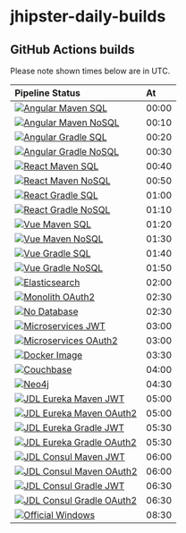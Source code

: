 # jhipster-daily-builds

## GitHub Actions builds

Please note shown times below are in UTC.

| Pipeline Status                                                                | At    |
| :----------------------------------------------------------------------------- | :---- |
| [![Angular Maven SQL][github-angular-maven-sql]][github-actions]               | 00:00 |
| [![Angular Maven NoSQL][github-angular-maven-nosql]][github-actions]           | 00:10 |
| [![Angular Gradle SQL][github-angular-gradle-sql]][github-actions]             | 00:20 |
| [![Angular Gradle NoSQL][github-angular-gradle-nosql]][github-actions]         | 00:30 |
| [![React Maven SQL][github-react-maven-sql]][github-actions]                   | 00:40 |
| [![React Maven NoSQL][github-react-maven-nosql]][github-actions]               | 00:50 |
| [![React Gradle SQL][github-react-gradle-sql]][github-actions]                 | 01:00 |
| [![React Gradle NoSQL][github-react-gradle-nosql]][github-actions]             | 01:10 |
| [![Vue Maven SQL][github-vue-maven-sql]][github-actions]                       | 01:20 |
| [![Vue Maven NoSQL][github-vue-maven-nosql]][github-actions]                   | 01:30 |
| [![Vue Gradle SQL][github-vue-gradle-sql]][github-actions]                     | 01:40 |
| [![Vue Gradle NoSQL][github-vue-gradle-nosql]][github-actions]                 | 01:50 |
| [![Elasticsearch][github-elasticsearch]][github-actions]                       | 02:00 |
| [![Monolith OAuth2][github-monolith-oauth2]][github-actions]                   | 02:30 |
| [![No Database][github-no-database]][github-actions]                           | 02:30 |
| [![Microservices JWT][github-ms-jwt]][github-actions]                          | 03:00 |
| [![Microservices OAuth2][github-ms-oauth2]][github-actions]                    | 03:00 |
| [![Docker Image][github-docker-image]][github-actions]                         | 03:30 |
| [![Couchbase][github-couchbase]][github-actions]                               | 04:00 |
| [![Neo4j][github-neo4j]][github-actions]                                       | 04:30 |
| [![JDL Eureka Maven JWT][github-jdl-eureka-maven-jwt]][github-actions]         | 05:00 |
| [![JDL Eureka Maven OAuth2][github-jdl-eureka-maven-oauth2]][github-actions]   | 05:00 |
| [![JDL Eureka Gradle JWT][github-jdl-eureka-gradle-jwt]][github-actions]       | 05:30 |
| [![JDL Eureka Gradle OAuth2][github-jdl-eureka-gradle-oauth2]][github-actions] | 05:30 |
| [![JDL Consul Maven JWT][github-jdl-consul-maven-jwt]][github-actions]         | 06:00 |
| [![JDL Consul Maven OAuth2][github-jdl-consul-maven-oauth2]][github-actions]   | 06:00 |
| [![JDL Consul Gradle JWT][github-jdl-consul-gradle-jwt]][github-actions]       | 06:30 |
| [![JDL Consul Gradle OAuth2][github-jdl-consul-gradle-oauth2]][github-actions] | 06:30 |
| [![Official Windows][github-official-windows]][github-actions]                 | 08:30 |

[github-actions]: https://github.com/hipster-labs/jhipster-daily-builds/actions
[github-angular-maven-sql]: https://github.com/hipster-labs/jhipster-daily-builds/workflows/Angular%20Maven%20SQL/badge.svg
[github-angular-maven-nosql]: https://github.com/hipster-labs/jhipster-daily-builds/workflows/Angular%20Maven%20NoSQL/badge.svg
[github-angular-gradle-sql]: https://github.com/hipster-labs/jhipster-daily-builds/workflows/Angular%20Gradle%20SQL/badge.svg
[github-angular-gradle-nosql]: https://github.com/hipster-labs/jhipster-daily-builds/workflows/Angular%20Gradle%20NoSQL/badge.svg
[github-react-maven-sql]: https://github.com/hipster-labs/jhipster-daily-builds/workflows/React%20Maven%20SQL/badge.svg
[github-react-maven-nosql]: https://github.com/hipster-labs/jhipster-daily-builds/workflows/React%20Maven%20NoSQL/badge.svg
[github-react-gradle-sql]: https://github.com/hipster-labs/jhipster-daily-builds/workflows/React%20Gradle%20SQL/badge.svg
[github-react-gradle-nosql]: https://github.com/hipster-labs/jhipster-daily-builds/workflows/React%20Gradle%20NoSQL/badge.svg
[github-vue-maven-sql]: https://github.com/hipster-labs/jhipster-daily-builds/workflows/Vue%20Maven%20SQL/badge.svg
[github-vue-maven-nosql]: https://github.com/hipster-labs/jhipster-daily-builds/workflows/Vue%20Maven%20NoSQL/badge.svg
[github-vue-gradle-sql]: https://github.com/hipster-labs/jhipster-daily-builds/workflows/Vue%20Gradle%20SQL/badge.svg
[github-vue-gradle-nosql]: https://github.com/hipster-labs/jhipster-daily-builds/workflows/Vue%20Gradle%20NoSQL/badge.svg
[github-elasticsearch]: https://github.com/hipster-labs/jhipster-daily-builds/workflows/Elasticsearch/badge.svg
[github-monolith-oauth2]: https://github.com/hipster-labs/jhipster-daily-builds/workflows/Monolith%20OAuth%202.0/badge.svg
[github-no-database]: https://github.com/hipster-labs/jhipster-daily-builds/workflows/No%20Database/badge.svg
[github-ms-jwt]: https://github.com/hipster-labs/jhipster-daily-builds/workflows/Microservices%20JWT/badge.svg
[github-ms-oauth2]: https://github.com/hipster-labs/jhipster-daily-builds/workflows/Microservices%20OAuth%202.0/badge.svg
[github-docker-image]: https://github.com/hipster-labs/jhipster-daily-builds/workflows/Docker%20Image/badge.svg
[github-couchbase]: https://github.com/hipster-labs/jhipster-daily-builds/workflows/Couchbase/badge.svg
[github-neo4j]: https://github.com/hipster-labs/jhipster-daily-builds/workflows/Neo4j/badge.svg
[github-jdl-eureka-maven-jwt]: https://github.com/hipster-labs/jhipster-daily-builds/workflows/JDL%20Eureka%20Maven%20JWT/badge.svg
[github-jdl-eureka-maven-oauth2]: https://github.com/hipster-labs/jhipster-daily-builds/workflows/JDL%20Eureka%20Maven%20OAuth2/badge.svg
[github-jdl-eureka-gradle-jwt]: https://github.com/hipster-labs/jhipster-daily-builds/workflows/JDL%20Eureka%20Gradle%20JWT/badge.svg
[github-jdl-eureka-gradle-oauth2]: https://github.com/hipster-labs/jhipster-daily-builds/workflows/JDL%20Eureka%20Gradle%20OAuth2/badge.svg
[github-jdl-consul-maven-jwt]: https://github.com/hipster-labs/jhipster-daily-builds/workflows/JDL%20Consul%20Maven%20JWT/badge.svg
[github-jdl-consul-maven-oauth2]: https://github.com/hipster-labs/jhipster-daily-builds/workflows/JDL%20Consul%20Maven%20OAuth2/badge.svg
[github-jdl-consul-gradle-jwt]: https://github.com/hipster-labs/jhipster-daily-builds/workflows/JDL%20Consul%20Gradle%20JWT/badge.svg
[github-jdl-consul-gradle-oauth2]: https://github.com/hipster-labs/jhipster-daily-builds/workflows/JDL%20Consul%20Gradle%20OAuth2/badge.svg
[github-official-windows]: https://github.com/hipster-labs/jhipster-daily-builds/workflows/Official%20Windows/badge.svg
